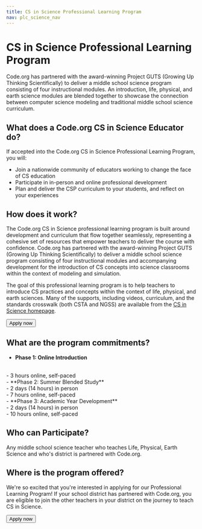 ```yaml
---
title: CS in Science Professional Learning Program
nav: plc_science_nav
---
```

# CS in Science Professional Learning Program #

Code.org has partnered with the award-winning Project GUTS (Growing Up Thinking Scientifically) to deliver a middle school science program consisting of four instructional modules. An introduction, life, physical, and earth science modules are blended together to showcase the connection between computer science modeling and traditional middle school science curriculum. 


## What does a Code.org CS in Science Educator do?
If accepted into the Code.org CS in Science Professional Learning Program, you will:

- Join a nationwide community of educators working to change the face of CS education 
- Participate in in-person and online professional development
- Plan and deliver the CSP curriculum to your students, and reflect on your experiences
 
 
## <a name="components"></a>How does it work?
The Code.org CS in Science professional learning program is built around development and curriculum that flow together seamlessly, representing a cohesive set of resources that empower teachers to deliver the course with confidence. Code.org has partnered with the award-winning Project GUTS (Growing Up Thinking Scientifically) to deliver a middle school science program consisting of four instructional modules and accompanying development for the introduction of CS concepts into science classrooms within the context of modeling and simulation.  

The goal of this professional learning program is to help teachers to introduce CS practices and concepts within the context of life, physical, and earth sciences. Many of the supports, including videos, curriculum, and the standards crosswalk (both CSTA and NGSS) are available from the [CS in Science homepage](/curriculum/science).


[<button>Apply now</button>](/educate/professional-learning/cs-in-science-apply)

## <a name="commitments"></a>What are the program commitments?

- **Phase 1: Online Introduction**
<br/>
	- 3 hours online, self-paced
<br/>
- **Phase 2: Summer Blended Study**
<br/>
	- 2 days (14 hours) in person
<br/>
	- 7 hours online, self-paced
<br/>
- **Phase 3: Academic Year Development**
<br/>
	- 2 days (14 hours) in person
<br/>
	- 10 hours online, self-paced

## <a name="participate"></a>Who can Participate?

Any middle school science teacher who teaches Life, Physical, Earth Science and who's district is partnered with Code.org.

## <a name="locations"></a>Where is the program offered?
We're so excited that you're interested in applying for our Professional Learning Program! If your school district has partnered with Code.org, you are eligible to join the other teachers in your district on the journey to teach CS in Science. 

[<button>Apply now</button>](/educate/professional-learning/cs-in-science-apply)

